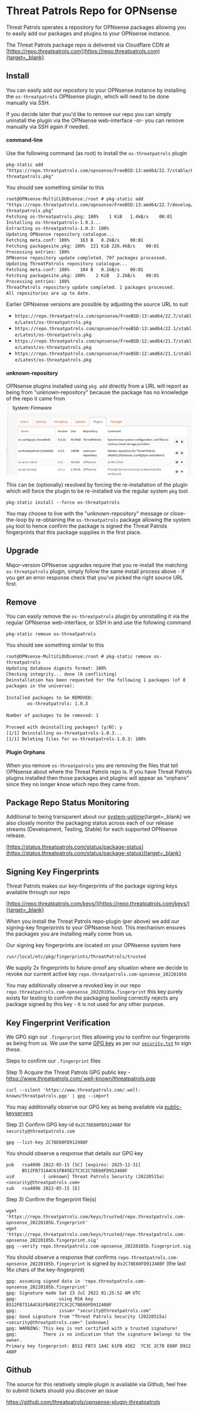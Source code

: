 # Threat Patrols Repo for OPNsense
Threat Patrols operates a repository for OPNsense packages allowing you to easily 
add our packages and plugins to your OPNsense instance.

The Threat Patrols package repo is delivered via Cloudflare CDN at [https://repo.threatpatrols.com](https://repo.threatpatrols.com){target=_blank}

## Install
You can easily add our repository to your OPNsense instance by installing the `os-threatpatrols` 
OPNsense plugin, which will need to be done manually via SSH.

If you decide later that you'd like to remove our repo you can simply uninstall the plugin 
via the OPNsense web-interface -or- you can remove manually via SSH again if needed.

#### command-line
Use the following command (as root) to install the `os-threatpatrols` plugin
```commandline
pkg-static add "https://repo.threatpatrols.com/opnsense/FreeBSD:13:amd64/22.7/stable/Latest/os-threatpatrols.pkg"
```

You should see something similar to this
```commandline
root@OPNsense-MultiCLOUDsense:/root # pkg-static add "https://repo.threatpatrols.com/opnsense/FreeBSD:13:amd64/22.7/develop/Latest/os-threatpatrols.pkg"
Fetching os-threatpatrols.pkg: 100%    1 KiB   1.4kB/s    00:01
Installing os-threatpatrols-1.0.3...
Extracting os-threatpatrols-1.0.3: 100%
Updating OPNsense repository catalogue...
Fetching meta.conf: 100%    163 B   0.2kB/s    00:01
Fetching packagesite.pkg: 100%  221 KiB 226.4kB/s    00:01
Processing entries: 100%
OPNsense repository update completed. 797 packages processed.
Updating ThreatPatrols repository catalogue...
Fetching meta.conf: 100%    104 B   0.1kB/s    00:01
Fetching packagesite.pkg: 100%    2 KiB   2.2kB/s    00:01
Processing entries: 100%
ThreatPatrols repository update completed. 1 packages processed.
All repositories are up to date.
```

Earlier OPNsense versions are possible by adjusting the source URL to suit

* `https://repo.threatpatrols.com/opnsense/FreeBSD:13:amd64/22.7/stable/Latest/os-threatpatrols.pkg`
* `https://repo.threatpatrols.com/opnsense/FreeBSD:13:amd64/22.1/stable/Latest/os-threatpatrols.pkg`
* `https://repo.threatpatrols.com/opnsense/FreeBSD:12:amd64/21.7/stable/Latest/os-threatpatrols.pkg`
* `https://repo.threatpatrols.com/opnsense/FreeBSD:12:amd64/21.1/stable/Latest/os-threatpatrols.pkg`

#### unknown-repository
OPNsense plugins installed using `pkg add` directly from a URL will report as being 
from "unknown-repository" because the package has no knowledge of the repo it came from
![unknown-repository](../../assets/opnsense-installed-packages-example01.png)

This can be (optionally) resolved by forcing the re-installation of the plugin which will 
force the plugin to be re-installed via the regular system `pkg` tool.
```commandline
pkg-static install --force os-threatpatrols
```

You may choose to live with the "unknown-repository" message or close-the-loop by re-obtaining 
the `os-threatpatrols` package allowing the system `pkg` tool to hence confirm the package is
signed the Threat Patrols fingerprints that this package supplies in the first place.

## Upgrade
Major-version OPNsense upgrades require that you re-install the matching `os-threatpatrols` plugin,
simply follow the same install process above - if you get an error response check that you've
picked the right source URL first.

## Remove
You can easily remove the `os-threatpatrols` plugin by uninstalling it via the regular OPNsense 
web-interface, or SSH in and use the following command
```commandline
pkg-static remove os-threatpatrols
```

You should see something similar to this
```commandline
root@OPNsense-MultiCLOUDsense:/root # pkg-static remove os-threatpatrols
Updating database digests format: 100%
Checking integrity... done (0 conflicting)
Deinstallation has been requested for the following 1 packages (of 0 packages in the universe):

Installed packages to be REMOVED:
        os-threatpatrols: 1.0.3

Number of packages to be removed: 1

Proceed with deinstalling packages? [y/N]: y
[1/1] Deinstalling os-threatpatrols-1.0.3...
[1/1] Deleting files for os-threatpatrols-1.0.3: 100%
```

#### Plugin Orphans
When you remove `os-threatpatrols` you are removing the files that tell OPNsense about where the 
Threat Patrols repo is.  If you have Threat Patrols plugins installed then those packages and 
plugins will appear as "orphans" since they no longer know which repo they came from.

## Package Repo Status Monitoring
Additional to being transparent about our [system-uptime](https://status.threatpatrols.com/){target=_blank} 
we also closely monitor the packaging status across each of our release streams (Development, Testing, 
Stable) for each supported OPNsense release. 

[https://status.threatpatrols.com/status/package-status](https://status.threatpatrols.com/status/package-status){target=_blank}

## Signing Key Fingerprints
Threat Patrols makes our key-fingerprints of the package signing keys available through our 
repo

[https://repo.threatpatrols.com/keys/](https://repo.threatpatrols.com/keys/){target=_blank}

When you install the Threat Patrols repo-plugin (per above) we add our signing-key 
fingerprints to your OPNsense host.  This mechanism ensures the packages you are installing 
really come from us.

Our signing key fingerprints are located on your OPNsense system here
```
/usr/local/etc/pkg/fingerprints/ThreatPatrols/trusted
```

We supply 2x fingerprints to future-proof any situation where we decide to revoke our current 
active key `repo.threatpatrols.com-opnsense_20220105b`

You may additionally observe a revoked key in our repo `repo.threatpatrols.com-opnsense_20220105a.fingerprint` 
this key purely exists for testing to confirm the packaging tooling correctly rejects any 
package signed by this key - it is not used for any other purpose.

## Key Fingerprint Verification
We GPG sign our `.fingerprint` files allowing you to confirm our fingerprints as being from 
us.  We use the same [GPG key](https://www.threatpatrols.com/.well-known/threatpatrols.pgp) 
as per our [`security.txt`](https://www.threatpatrols.com/.well-known/security.txt) to sign 
these.

Steps to confirm our `.fingerprint` files

Step 1) Acquire the Threat Patrols GPG public key - https://www.threatpatrols.com/.well-known/threatpatrols.pgp
```commandline
curl --silent 'https://www.threatpatrols.com/.well-known/threatpatrols.pgp' | gpg --import
```
You may additionally observe our GPG key as being available via [public-keyservers](https://keyserver.ubuntu.com/pks/lookup?search=0x2C78E60FD912408F&fingerprint=on&op=index)

Step 2) Confirm GPG key-id `0x2C78E60FD912408F` for `security@threatpatrols.com`
```commandline
gpg --list-key 2C78E60FD912408F
```

You should observe a response that details our GPG key
```
pub   rsa4096 2022-05-15 [SC] [expires: 2025-12-31]
      B512FB731A4C61FB45E27C3C2C78E60FD912408F
uid           [ unknown] Threat Patrols Security (20220515a) <security@threatpatrols.com>
sub   rsa4096 2022-05-15 [E]
```

Step 3) Confirm the fingerprint file(s)
```commandline
wget 'https://repo.threatpatrols.com/keys/trusted/repo.threatpatrols.com-opnsense_20220105b.fingerprint'
wget 'https://repo.threatpatrols.com/keys/trusted/repo.threatpatrols.com-opnsense_20220105b.fingerprint.sig'
gpg --verify repo.threatpatrols.com-opnsense_20220105b.fingerprint.sig
```

You should observe a response that confirms `repo.threatpatrols.com-opnsense_20220105b.fingerprint` is
signed by `0x2C78E60FD912408F` (the last 16x chars of the key-fingerprint)
```
gpg: assuming signed data in 'repo.threatpatrols.com-opnsense_20220105b.fingerprint'
gpg: Signature made Sat 23 Jul 2022 01:25:52 AM UTC
gpg:                using RSA key B512FB731A4C61FB45E27C3C2C78E60FD912408F
gpg:                issuer "security@threatpatrols.com"
gpg: Good signature from "Threat Patrols Security (20220515a) <security@threatpatrols.com>" [unknown]
gpg: WARNING: This key is not certified with a trusted signature!
gpg:          There is no indication that the signature belongs to the owner.
Primary key fingerprint: B512 FB73 1A4C 61FB 45E2  7C3C 2C78 E60F D912 408F
```

## Github
The source for this relatively simple plugin is available via Github, feel free to submit tickets 
should you discover an issue 

https://github.com/threatpatrols/opnsense-plugin-threatpatrols
